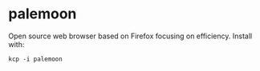 # palemoon
Open source web browser based on Firefox focusing on efficiency.
Install with:
```
kcp -i palemoon
```

